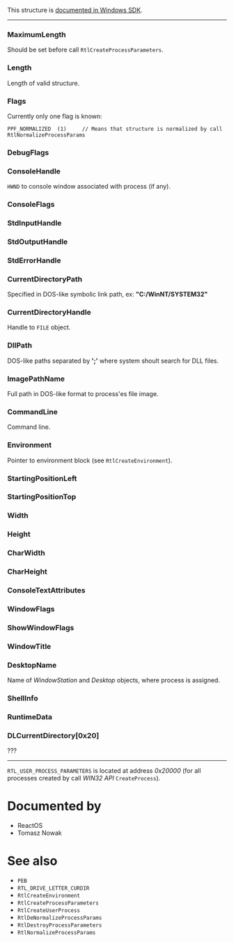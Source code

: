 This structure is [documented in Windows SDK](https://learn.microsoft.com/en-us/windows/win32/api/winternl/ns-winternl-rtl_user_process_parameters).

---

### MaximumLength

Should be set before call `RtlCreateProcessParameters`.

### Length

Length of valid structure.

### Flags

Currently only one flag is known:

```
PPF_NORMALIZED  (1)     // Means that structure is normalized by call RtlNormalizeProcessParams
```

### DebugFlags

### ConsoleHandle

`HWND` to console window associated with process (if any).

### ConsoleFlags

### StdInputHandle

### StdOutputHandle

### StdErrorHandle

### CurrentDirectoryPath

Specified in DOS-like symbolic link path, ex: **"C:/WinNT/SYSTEM32"**

### CurrentDirectoryHandle

Handle to `FILE` object.

### DllPath

DOS-like paths separated by **';'** where system shoult search for DLL files.

### ImagePathName

Full path in DOS-like format to process'es file image.

### CommandLine

Command line.

### Environment

Pointer to environment block (see `RtlCreateEnvironment`).

### StartingPositionLeft

### StartingPositionTop

### Width

### Height

### CharWidth

### CharHeight

### ConsoleTextAttributes

### WindowFlags

### ShowWindowFlags

### WindowTitle

### DesktopName

Name of *WindowStation* and *Desktop* objects, where process is assigned.

### ShellInfo

### RuntimeData

### DLCurrentDirectory[0x20]

???

---

`RTL_USER_PROCESS_PARAMETERS` is located at address *0x20000* (for all processes created by call *WIN32 API* `CreateProcess`).

# Documented by

* ReactOS
* Tomasz Nowak

# See also

* `PEB`
* `RTL_DRIVE_LETTER_CURDIR`
* `RtlCreateEnvironment`
* `RtlCreateProcessParameters`
* `RtlCreateUserProcess`
* `RtlDeNormalizeProcessParams`
* `RtlDestroyProcessParameters`
* `RtlNormalizeProcessParams`
